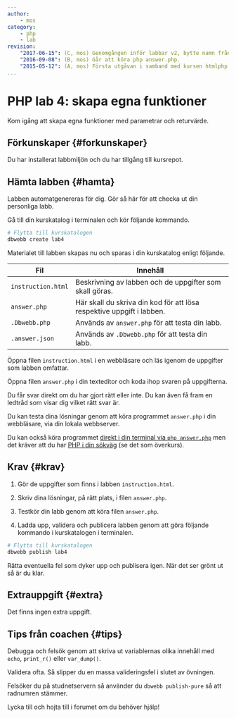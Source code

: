 ```yaml
---
author:
    - mos
category:
    - php
    - lab
revision:
    "2017-06-15": (C, mos) Genomgången inför labbar v2, bytte namn från lab3 till lab4.
    "2016-09-08": (B, mos) Går att köra php answer.php.
    "2015-05-12": (A, mos) Första utgåvan i samband med kursen htmlphp version 2.
...
```

PHP lab 4: skapa egna funktioner
==================================

Kom igång att skapa egna funktioner med parametrar och returvärde.

<!--more-->



Förkunskaper {#forkunskaper}
-----------------------

Du har installerat labbmiljön och du har tillgång till kursrepot.



Hämta labben {#hamta}
-----------------------

Labben automatgenereras för dig. Gör så här för att checka ut din personliga labb.

Gå till din kurskatalog i terminalen och kör följande kommando.

```bash
# Flytta till kurskatalogen
dbwebb create lab4
```

Materialet till labben skapas nu och sparas i din kurskatalog enligt följande.

| Fil | Innehåll |
|-----|----------|
| `instruction.html` | Beskrivning av labben och de uppgifter som skall göras.               |
| `answer.php`       | Här skall du skriva din kod för att lösa respektive uppgift i labben. |
| `.Dbwebb.php`      | Används av `answer.php` för att testa din labb.                        |
| `.answer.json`      | Används av `.Dbwebb.php` för att testa din labb.                        |

Öppna filen `instruction.html` i en webbläsare och läs igenom de uppgifter som labben omfattar.

Öppna filen `answer.php` i din texteditor och koda ihop svaren på uppgifterna.

Du får svar direkt om du har gjort rätt eller inte. Du kan även få fram en ledtråd som visar dig vilket rätt svar är.

Du kan testa dina lösningar genom att köra programmet `answer.php` i din webbläsare, via din lokala webbserver.

Du kan också köra programmet [direkt i din terminal via `php answer.php`](t/5583) men det kräver att du har [PHP i din sökväg](labbmiljo/php-i-pathen) (se det som överkurs).



Krav {#krav}
-----------------------

1. Gör de uppgifter som finns i labben `instruction.html`.

2. Skriv dina lösningar, på rätt plats, i filen `answer.php`.

3. Testkör din labb genom att köra filen `answer.php`.

4. Ladda upp, validera och publicera labben genom att göra följande kommando i kurskatalogen i terminalen.

```bash
# Flytta till kurskatalogen
dbwebb publish lab4
```

Rätta eventuella fel som dyker upp och publisera igen. När det ser grönt ut så är du klar. 



Extrauppgift {#extra}
-----------------------

Det finns ingen extra uppgift.



Tips från coachen {#tips}
-----------------------

Debugga och felsök genom att skriva ut variablernas olika innehåll med `echo`, `print_r()` eller `var_dump()`.

Validera ofta. Så slipper du en massa valideringsfel i slutet av övningen.

Felsöker du på studnetservern så använder du `dbwebb publish-pure` så att radnumren stämmer.

Lycka till och hojta till i forumet om du behöver hjälp!
